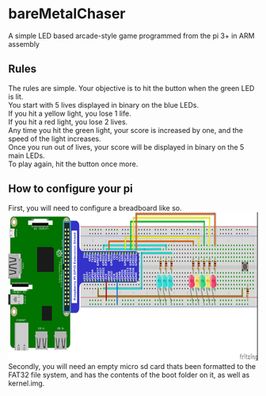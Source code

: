 # bareMetalChaser
A simple LED based arcade-style game programmed from the pi 3+ in ARM assembly

<h2>Rules</h2>
The rules are simple. Your objective is to hit the button when the green LED is lit.
<br>You start with 5 lives displayed in binary on the blue LEDs.
<br>If you hit a yellow light, you lose 1 life.
<br>If you hit a red light, you lose 2 lives.
<br>Any time you hit the green light, your score is increased by one, and the speed of the light increases.
<br>Once you run out of lives, your score will be displayed in binary on the 5 main LEDs.
<br>To play again, hit the button once more.


<h2>How to configure your pi</h2>
First, you will need to configure a breadboard like so.
<img src="assets/circuit.jpg" height = "300px">
<br>Secondly, you will need an empty micro sd card thats been formatted to the FAT32 file system, and has the contents of the boot folder on it, as well as kernel.img.
